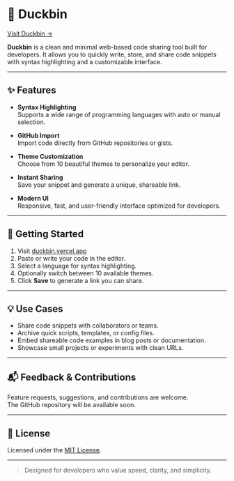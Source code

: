 # 🦆 Duckbin

[Visit Duckbin →](https://duckbin.vercel.app)

**Duckbin** is a clean and minimal web-based code sharing tool built for developers. It allows you to quickly write, store, and share code snippets with syntax highlighting and a customizable interface.

---

## ✨ Features

- **Syntax Highlighting**  
  Supports a wide range of programming languages with auto or manual selection.

- **GitHub Import**  
  Import code directly from GitHub repositories or gists.

- **Theme Customization**  
  Choose from 10 beautiful themes to personalize your editor.

- **Instant Sharing**  
  Save your snippet and generate a unique, shareable link.

- **Modern UI**  
  Responsive, fast, and user-friendly interface optimized for developers.

---

## 🚀 Getting Started

1. Visit [duckbin.vercel.app](https://duckbin.vercel.app)
2. Paste or write your code in the editor.
3. Select a language for syntax highlighting.
4. Optionally switch between 10 available themes.
5. Click **Save** to generate a link you can share.

---

## 💡 Use Cases

- Share code snippets with collaborators or teams.
- Archive quick scripts, templates, or config files.
- Embed shareable code examples in blog posts or documentation.
- Showcase small projects or experiments with clean URLs.

---

## 📬 Feedback & Contributions

Feature requests, suggestions, and contributions are welcome.  
The GitHub repository will be available soon.

---

## 📄 License

Licensed under the [MIT License](LICENSE).

---

> Designed for developers who value speed, clarity, and simplicity.